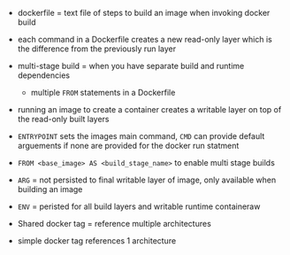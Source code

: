 - dockerfile = text file of steps to build an image when invoking docker build

- each command in a Dockerfile creates a new read-only layer which is the difference from the previously run layer
- multi-stage build = when you have separate build and runtime dependencies 
    - multiple ```FROM``` statements in a Dockerfile
- running an image to create a container creates a writable layer on top of the read-only built layers
- ```ENTRYPOINT``` sets the images main command, ```CMD``` can provide default arguements if none are provided for the docker run statment

- ```FROM <base_image> AS <build_stage_name>``` to enable multi stage builds

- ```ARG``` = not persisted to final writable layer of image, only available when building an image
- ```ENV``` = peristed for all build layers and writable runtime containeraw

- Shared docker tag = reference multiple architectures 
- simple docker tag references 1 architecture